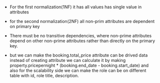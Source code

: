 - For the first normalization(1NF) it has all values has single value in attributes
- for the second normalization(2NF) all non-prim attributes are dependent on primary key
- There must be no transitive dependencies, where non-prime attributes depend on other non-prime attributes rather than directly on the primary key.

- but we can make the booking.total_price attribute can be drived data instead of creating attribute
  we can calculate it by making property.pricepernight \* (booking.end_date - booking.start_date)
  and also for the scalability side we can make the role can be on different table with id, role title, description.
